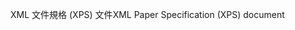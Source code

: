<span data-ttu-id="cf435-101">XML 文件規格 (XPS) 文件</span><span class="sxs-lookup"><span data-stu-id="cf435-101">XML Paper Specification (XPS) document</span></span>